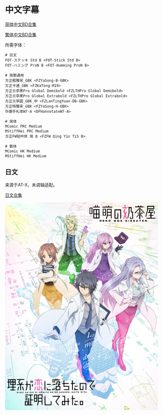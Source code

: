 # 中文字幕

[简体中文BD合集](https://github.com/Nekomoekissaten-SUB/Nekomoekissaten-MIR-Subs/raw/master/Rikekoi/Rikekoi_BD_CHS.7z)

[繁体中文BD合集](https://github.com/Nekomoekissaten-SUB/Nekomoekissaten-MIR-Subs/raw/master/Rikekoi/Rikekoi_BD_CHT.7z)

所需字体：
```
# 日文
FOT-ステッキ Std B <FOT-Stick Std B>
FOT-ハミング ProN B <FOT-Humming ProN B>

# 简繁通用
方正粗雅宋_GBK <FZYaSong-B-GBK>
方正卡通_GBK <FZKaTong-M19>
方正兰亭黑Pro Global Demibold <FZLTHPro Global Demibold>
方正兰亭黑Pro Global Extrabold <FZLTHPro Global Extrabold>
方正兰亭圆_GBK_中 <FZLanTingYuan-DB-GBK>
方正特雅宋_GBK <FZYaSong-H-GBK>
华康手札体W7-A <DFHannotateW7-A>

# 简体
MComic PRC Medium
MStiffHei PRC Medium
方正FW轻吟体 简 B <FZFW Qing Yin TiS B>

# 繁体
MComic HK Medium
MStiffHei HK Medium
```

## 日文

来源于AT-X，未调轴适配。

[日文合集](https://github.com/Nekomoekissaten-SUB/Nekomoekissaten-MIR-Subs/raw/master/Rikekoi/Rikekoi_JPN.7z)

![](Rikekoi_poster.png)